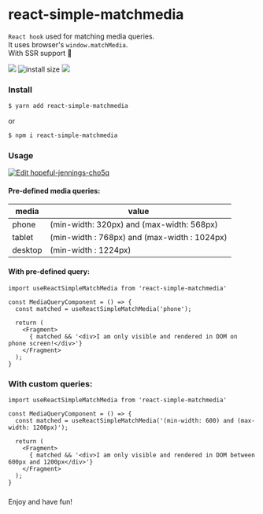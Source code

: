 # react-simple-matchmedia
`React hook` used for matching media queries.  
It uses browser's `window.matchMedia`.  
With SSR support :rocket:  

[![](https://img.shields.io/circleci/project/github/RedSparr0w/node-csgo-parser.svg)](https://circleci.com/gh/egdbear/react-simple-matchmedia)
![install size](https://badgen.net/bundlephobia/minzip/react-simple-matchmedia)
[![](https://img.shields.io/packagecontrol/dm/GitGutter.svg)](https://www.npmjs.com/package/react-simple-matchmedia)



### Install

```sh
$ yarn add react-simple-matchmedia
```

or

```sh
$ npm i react-simple-matchmedia
```

### Usage

[![Edit hopeful-jennings-cho5q](https://codesandbox.io/static/img/play-codesandbox.svg)](https://codesandbox.io/s/hopeful-jennings-cho5q?fontsize=14)


#### Pre-defined media queries:

| media | value |
| ------ | ------ |
| phone | (min-width: 320px) and (max-width: 568px) |
| tablet | (min-width : 768px) and (max-width : 1024px) |
| desktop | (min-width : 1224px) |


#### With pre-defined query:
```
import useReactSimpleMatchMedia from 'react-simple-matchmedia'

const MediaQueryComponent = () => {
  const matched = useReactSimpleMatchMedia('phone');

  return (
    <Fragment>
      { matched && '<div>I am only visible and rendered in DOM on phone screen!</div>'}
    </Fragment>
  );
}

```

### With custom queries:
```
import useReactSimpleMatchMedia from 'react-simple-matchmedia'

const MediaQueryComponent = () => {
  const matched = useReactSimpleMatchMedia('(min-width: 600) and (max-width: 1200px)');

  return (
    <Fragment>
      { matched && '<div>I am only visible and rendered in DOM between 600px and 1200px</div>'}
    </Fragment>
  );
}

```

###

Enjoy and have fun!
